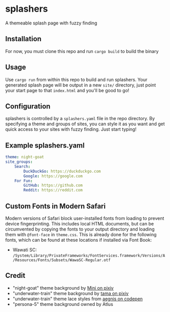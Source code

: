 # splashers

A themeable splash page with fuzzy finding

## Installation

For now, you must clone this repo and run `cargo build` to build the binary

## Usage

Use `cargo run` from within this repo to build and run splashers. Your generated splash page will be output in a new `site/` directory, just point your start page to that `index.html` and you'll be good to go!

## Configuration

splashers is controlled by a `splashers.yaml` file in the repo directory. By specifying a theme and groups of sites, you can style it as you want and get quick access to your sites with fuzzy finding. Just start typing!

## Example splashers.yaml

```yaml
theme: night-goat
site_groups:
    Search:
        DuckDuckGo: https://duckduckgo.com
        Google: https://google.com
    For Fun:
        GitHub: https://github.com
        Reddit: https://reddit.com
```

## Custom Fonts in Modern Safari

Modern versions of Safari block user-installed fonts from loading to prevent device fingerprinting. This includes local HTML documents, but can be circumvented by copying the fonts to your output directory and loading them with `@font-face` in `theme.css`. This is already done for the following fonts, which can be found at these locations if installed via Font Book:

- Wawati SC: `/System/Library/PrivateFrameworks/FontServices.framework/Versions/A/Resources/Fonts/Subsets/WawaSC-Regular.otf`

## Credit
- "night-goat" theme background by [Mini on pixiv](https://www.pixiv.net/en/artworks/75632428)
- "underwater-train" theme background by [tama on pixiv](https://www.pixiv.net/en/artworks/63318516)
- "underwater-train" theme lace styles from [aegnis on codepen](https://codepen.io/aegnis/pen/bBpWGR)
- "persona-5" theme background owned by Atlus
